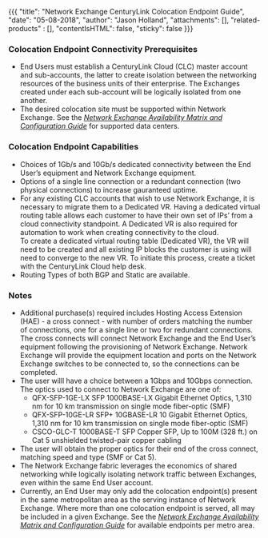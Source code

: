 {{{
  "title": "Network Exchange CenturyLink Colocation Endpoint Guide",
  "date": "05-08-2018",
  "author": "Jason Holland",
  "attachments": [],
  "related-products" : [],
  "contentIsHTML": false,
  "sticky": false
}}} 

### Colocation Endpoint Connectivity Prerequisites

* End Users must establish a CenturyLink Cloud (CLC) master account and sub-accounts, the latter to create isolation between the networking resources of the business units of their enterprise. The Exchanges created under each sub-account will be logically isolated from one another.
* The desired colocation site must be supported within Network Exchange. See the *[Network Exchange Availability Matrix and Configuration Guide](../Network/network-exchange-connectivity-matrix-configuration-guide.md)* for supported data centers.

### Colocation Endpoint Capabilities

* Choices of 1Gb/s and 10Gb/s dedicated connectivity between the End User’s equipment and Network Exchange equipment.
* Options of a single line connection or a redundant connection (two physical connections) to increase gauranteed uptime.
* For any existing CLC accounts that wish to use Network Exchange, it is necessary to migrate them to a Dedicated VR.  Having a dedicated virtual routing table allows each customer to have their own set of IPs’ from a cloud connectivity standpoint.  A Dedicated VR is also required for automation to work when creating connectivity to the cloud.  
To create a dedicated virtual routing table (Dedicated VR), the VR will need to be created and all existing IP blocks the customer is using will need to converge to the new VR.  To initiate this process, create a ticket with the CenturyLink Cloud help desk.  
* Routing Types of both BGP and Static are available.

### Notes

* Additional purchase(s) required includes Hosting Access Extension (HAE) - a cross connect - with number of orders matching the number of connections, one for a single line or two for redundant connections. The cross connects will connect Network Exchange and the End User’s equipment following the provisioning of Network Exchange. Network Exchange will provide the equipment location and ports on the Network Exchange switches to be connected to, so the connections can be completed. 
* The user willl have a choice between a 1Gbps and 10Gbps connection. The optics used to connect to Network Exchange are one of:
  * QFX-SFP-1GE-LX SFP 1000BASE-LX Gigabit Ethernet Optics, 1,310 nm for 10 km transmission on single mode fiber-optic (SMF)
  * QFX-SFP-10GE-LR SFP+ 10GBASE-LR 10 Gigabit Ethernet Optics, 1,310 nm for 10 km transmission on single mode fiber-optic (SMF)
  * CSCO-GLC-T 1000BASE-T SFP Copper SFP, Up to 100M (328 ft.) on Cat 5 unshielded twisted-pair copper cabling
* The user will obtain the proper optics for their end of the cross connect, matching speed and type (SMF or Cat 5). 
* The Network Exchange fabric leverages the economics of shared networking while logically isolating network traffic between Exchanges, even within the same End User account.
* Currently, an End User may only add the colocation endpoint(s) present in the same metropolitan area as the serving instance of Network Exchange. Where more than one colocation endpoint is served, all may be included in a given Exchange. See the *[Network Exchange Availability Matrix and Configuration Guide](../Network/network-exchange-connectivity-matrix-configuration-guide.md)* for available endpoints per metro area. 
